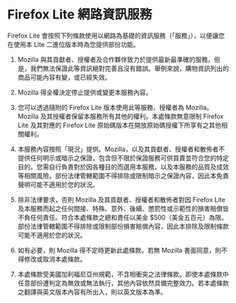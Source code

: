 # Firefox Lite 網路資訊服務

Firefox Lite 會按照下列條款使用以網路為基礎的資訊服務（「服務」），以便讓您在使用本 Lite 二進位版本時為您提供部份功能。 

1. Mozilla 與其貢獻者、授權者及合作夥伴致力於提供最新最準確的服務。但是，我們無法保證此等資訊絕對完善且沒有錯誤。舉例來說，購物資訊列出的商品可能內容有變，或已經失效。 

2. Mozilla 得全權決定停止提供或變更本服務內容。

3. 您可以透過隨附的 Firefox Lite 版本使用此等服務，授權者為 Mozilla。Mozilla 及其授權者保留本服務所有其他的權利。本處條款無意限制 Firefox Lite 及其對應的 Firefox Lite 原始碼版本在開放原始碼授權下所享有之其他相關權利。

4. 本服務內容按照「現況」提供。Mozilla，以及其貢獻者、授權者和散佈者不提供任何明示或暗示之保證，包含但不限於保證服務可供買賣並符合您的特定目的。您需自行負責對於因各種目的而選用本服務，以及本服務的品質及成效等相關風險。部份法律管轄範圍不得排除或限制暗示之保證內容，因此本免責聲明可能不適用於您的狀況。

5. 除非法律要求，否則 Mozilla 及其貢獻者、授權者和散佈者對因 Firefox Lite 及本服務而起之任何間接、特殊、意外、後續、懲罰性或示範性的損害賠償皆不負任何責任。符合本處條款之總和責任以美金 $500（美金五百元）為限。部份法律管轄範圍不得排除或限制部份損害賠償內容，因此本排除及限制條款可能不適用於您的狀況。

6. 如有必要，則 Mozilla 得不定時更新此處條款。若無 Mozilla 書面同意，則不得修改或取消本處條款。

7. 本處條款受美國加利福尼亞州規範，不含相衝突之法律條款。即使本處條款中任意部份遭判定為無效或無法執行，其他內容依然具備完整效力。若本處條款之翻譯與英文版本內容有所出入，則以英文版本為準。
